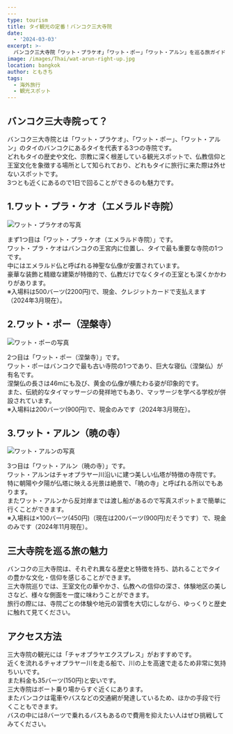```yaml
---
---
type: tourism
title: タイ観光の定番！バンコク三大寺院
date:
  - '2024-03-03'
excerpt: >-
  バンコク三大寺院「ワット・プラケオ」「ワット・ポー」「ワット・アルン」を巡る旅ガイド！歴史や文化、アクセス方法、入場料情報を詳しく紹介。タイ観光の魅力を体験しよう！
image: /images/Thai/wat-arun-right-up.jpg
location: bangkok
author: ともきち
tags:
  - 海外旅行
  - 観光スポット
---
```


## バンコク三大寺院って？

バンコク三大寺院とは「ワット・プラケオ」、「ワット・ポー」、「ワット・アルン」のタイのバンコクにあるタイを代表する3つの寺院です。  
どれもタイの歴史や文化、宗教に深く根差している観光スポットで、仏教信仰と王室文化を象徴する場所として知られており、どれもタイに旅行に来た際は外せないスポットです。  
3つとも近くにあるので1日で回ることができるのも魅力です。

## 1.ワット・プラ・ケオ（エメラルド寺院）

![ワット・プラケオの写真](/images/Thai/wat-phra-kaew1.jpg)

まず1つ目は「ワット・プラ・ケオ（エメラルド寺院）」です。  
ワット・プラ・ケオはバンコクの王宮内に位置し、タイで最も重要な寺院の1つです。  
中にはエメラルド仏と呼ばれる神聖な仏像が安置されています。  
豪華な装飾と精緻な建築が特徴的で、仏教だけでなくタイの王室とも深くかかわりがあります。  
※入場料は500バーツ(2200円)で、現金、クレジットカードで支払えます（2024年3月現在）。

## 2.ワット・ポー（涅槃寺）

![ワット・ポーの写真](/images/Thai/wat-pho-nirvana-buddha.jpg)

2つ目は「ワット・ポー（涅槃寺）」です。  
ワット・ポーはバンコクで最も古い寺院の1つであり、巨大な寝仏（涅槃仏）が有名です。  
涅槃仏の長さは46mにも及び、黄金の仏像が横たわる姿が印象的です。  
また、伝統的なタイマッサージの発祥地でもあり、マッサージを学べる学校が併設されています。  
※入場料は200バーツ(900円)で、現金のみです（2024年3月現在）。

## 3.ワット・アルン（暁の寺）

![ワット・アルンの写真](/images/Thai/wat-arun-with-sunset.jpg)

3つ目は「ワット・アルン（暁の寺）」です。  
ワット・アルンはチャオプラヤー川沿いに建つ美しい仏塔が特徴の寺院です。  
特に朝陽や夕陽が仏塔に映える光景は絶景で、「暁の寺」と呼ばれる所以でもあります。  
またワット・アルンから反対岸までは渡し船があるので写真スポットまで簡単に行くことができます。  
※入場料は×100バーツ(450円)（現在は200バーツ(900円)だそうです）で、現金のみです（2024年11月現在）。

## 三大寺院を巡る旅の魅力

バンコクの三大寺院は、それぞれ異なる歴史と特徴を持ち、訪れることでタイの豊かな文化・信仰を感じることができます。  
三大寺院巡りでは、王室文化の華やかさ、仏教への信仰の深さ、体験地区の美しさなど、様々な側面を一度に味わうことができます。  
旅行の際には、寺院ごとの体験や地元の習慣を大切にしながら、ゆっくりと歴史に触れて見てください。

## アクセス方法

三大寺院の観光には「チャオプラヤエクスプレス」がおすすめです。  
近くを流れるチャオプラヤー川を走る船で、川の上を高速で走るため非常に気持ちいいです。  
また料金も35バーツ(150円)と安いです。  
三大寺院はボート乗り場からすぐ近くにあります。  
またバンコクは電車やバスなどの交通網が発達しているため、ほかの手段で行くこともできます。  
バスの中には8バーツで乗れるバスもあるので費用を抑えたい人はぜひ挑戦してみてください。
